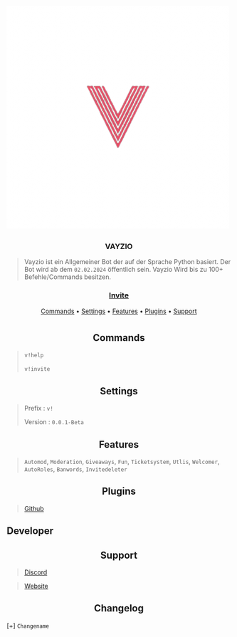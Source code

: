 <h1></h1>
<h1 algin = Center><img src="logo-tra.png" img></h1>
<h3 align = Center>VAYZIO</h3>

> Vayzio ist ein Allgemeiner Bot der auf der Sprache Python basiert.
> Der Bot wird ab dem `02.02.2024` öffentlich sein.
> Vayzio Wird bis zu 100+ Befehle/Commands besitzen.


<h3 align = Center>

  [Invite](https://discord.com/api/oauth2/authorize?client_id=971347959788765237&permissions=8&scope=bot)
</h3>
<p align="center">
  <a href="#Commands">Commands</a>
  •
  <a href="#Settings">Settings</a>
  •
  <a href="#Features">Features</a>
  •
  <a href="#plugins">Plugins</a>
  •
  <a href="#support">Support</a>
<h1></h1>

<h2 align="center">Commands</h2>

> `v!help`
> 
> `v!invite`

<h2 align="center">Settings</h2>

> Prefix : `v!`
> 
> Version : `0.0.1-Beta`

<h2 align="center">Features</h2>

> `Automod`,
> `Moderation`,
> `Giveaways`,
> `Fun`,
> `Ticketsystem`,
> `Utlis`,
> `Welcomer`,
> `AutoRoles`,
> `Banwords`,
> `Invitedeleter`

<h2 align="center">Plugins</h2>

> [Github]()

<h2 algin="center">Developer</h2>
<a href=""></a>
<h2 align="center">Support</h2>

> [Discord](https://discord.gg/WjYrRvZM9Q) 

> [Website](https://soon.de/)

<h2 align="center">Changelog</h2>

[+] `Changename`
